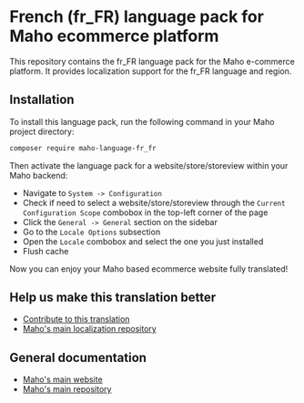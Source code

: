 # French (fr_FR) language pack for Maho ecommerce platform

This repository contains the fr_FR language pack for the Maho e-commerce platform.
It provides localization support for the fr_FR language and region.

## Installation

To install this language pack, run the following command in your Maho project directory:

```bash
composer require maho-language-fr_fr
```

Then activate the language pack for a website/store/storeview within your Maho backend:
- Navigate to `System -> Configuration`
- Check if need to select a website/store/storeview through the `Current Configuration Scope`
  combobox in the top-left corner of the page
- Click the `General -> General` section on the sidebar
- Go to the `Locale Options` subsection
- Open the `Locale` combobox and select the one you just installed 
- Flush cache

Now you can enjoy your Maho based ecommerce website fully translated!

## Help us make this translation better

* [Contribute to this translation](https://translate.mahocommerce.com)
* [Maho's main localization repository](https://github.com/MahoCommerce/maho)

## General documentation

* [Maho's main website](https://mahocommerce.com)
* [Maho's main repository](https://github.com/MahoCommerce/maho)